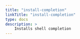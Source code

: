 ```yaml
---
title: "install-completion"
linkTitle: "install-completion"
type: docs
description: >
    Installs shell completion
---
```

